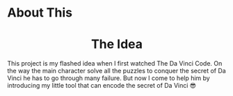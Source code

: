 # About This
<h1 align="center">The Idea</h1>
This project is my flashed idea when I first watched The Da Vinci Code. On the way the main character solve all the puzzles to conquer the secret of Da Vinci he has to go through many failure. But now I come to help him by introducing my little tool that can encode the secret of Da Vinci 😎
